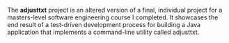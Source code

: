 The **adjusttxt** project is an altered version of a final, individual project for a masters-level software engineering course I completed. It showcases the end result of a test-driven development process for building a Java application that implements a command-line utility called adjusttxt.
